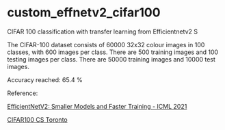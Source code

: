 # custom_effnetv2_cifar100
CIFAR 100 classification with transfer learning from Efficientnetv2 S

The CIFAR-100 dataset consists of 60000 32x32 colour images in 100 classes, with 600 images per class. There are 500 training images and 100 testing images per class. 
There are 50000 training images and 10000 test images. 

Accuracy reached: 65.4 %

Reference:

<a href="https://arxiv.org/abs/2104.00298" target="_blank">EfficientNetV2: Smaller Models and Faster Training - ICML 2021</a>

<a href="https://www.cs.toronto.edu/~kriz/cifar.html" target="_blank">CIFAR100 CS Toronto</a>
